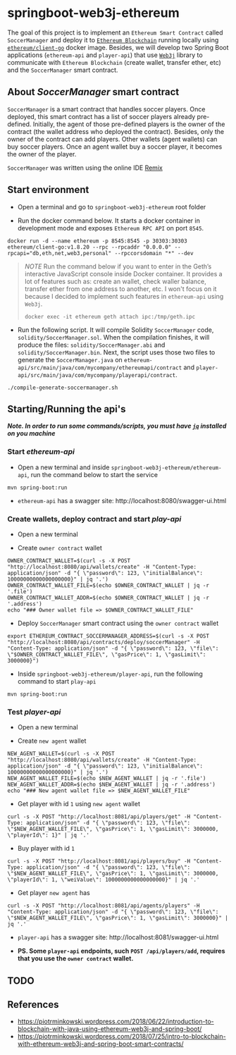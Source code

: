 # springboot-web3j-ethereum

The goal of this project is to implement an `Ethereum Smart Contract` called `SoccerManager` and deploy it to
[`Ethereum Blockchain`](https://www.ethereum.org) running locally using [`ethereum/client-go`](https://github.com/ethereum/go-ethereum)
docker image. Besides, we will develop two Spring Boot applications (`ethereum-api` and `player-api`) that use
[`Web3j`](https://docs.web3j.io/getting_started.html) library to communicate with `Ethereum Blockchain` (create wallet,
transfer ether, etc) and the `SoccerManager` smart contract.

## About *SoccerManager* smart contract

`SoccerManager` is a smart contract that handles soccer players. Once deployed, this smart contract has a list of
soccer players already pre-defined. Initially, the agent of those pre-defined players is the owner of the contract (the wallet
address who deployed the contract). Besides, only the owner of the contract can add players. Other wallets (agent wallets)
can buy soccer players. Once an agent wallet buy a soccer player, it becomes the owner of the player.

`SoccerManager` was written using the online IDE [Remix](https://remix.ethereum.org)

## Start environment

- Open a terminal and go to `springboot-web3j-ethereum` root folder

- Run the docker command below. It starts a docker container in development mode and exposes `Ethereum RPC API` on port `8545`.
```
docker run -d --name ethereum -p 8545:8545 -p 30303:30303 ethereum/client-go:v1.8.20 --rpc --rpcaddr "0.0.0.0" --rpcapi="db,eth,net,web3,personal" --rpccorsdomain "*" --dev
```

> *NOTE*
> Run the command below if you want to enter in the Geth’s interactive JavaScript console inside Docker container. It provides
> a lot of features such as: create an wallet, check waller balance, transfer ether from one address to another, etc. I won't
> focus on it because I decided to implement such features in `ethereum-api` using `Web3j`.
> ```
> docker exec -it ethereum geth attach ipc:/tmp/geth.ipc
> ```

- Run the following script. It will compile Solidity `SoccerManager` code, `solidity/SoccerManager.sol`. When the
compilation finishes, it will produce the files: `solidity/SoccerManager.abi` and `solidity/SoccerManager.bin`. Next,
the script uses those two files to generate the `SoccerManager.java` on `ethereum-api/src/main/java/com/mycompany/ethereumapi/contract`
and `player-api/src/main/java/com/mycompany/playerapi/contract`. 
```
./compile-generate-soccermanager.sh
```

## Starting/Running the api's

***Note. In order to run some commands/scripts, you must have [`jq`](https://stedolan.github.io/jq) installed on you machine***

### Start *ethereum-api*

- Open a new terminal and inside `springboot-web3j-ethereum/ethereum-api`, run the command below to start the service 
```
mvn spring-boot:run
```

- `ethereum-api` has a swagger site: http://localhost:8080/swagger-ui.html

### Create wallets, deploy contract and start *play-api*

- Open a new terminal

- Create `owner contract` wallet
```
OWNER_CONTRACT_WALLET=$(curl -s -X POST "http://localhost:8080/api/wallets/create" -H "Content-Type: application/json" -d "{ \"password\": 123, \"initialBalance\": 10000000000000000000}" | jq '.')
OWNER_CONTRACT_WALLET_FILE=$(echo $OWNER_CONTRACT_WALLET | jq -r '.file')
OWNER_CONTRACT_WALLET_ADDR=$(echo $OWNER_CONTRACT_WALLET | jq -r '.address')
echo "### Owner wallet file => $OWNER_CONTRACT_WALLET_FILE"
```

- Deploy `SoccerManager` smart contract using the `owner contract` wallet
```
export ETHEREUM_CONTRACT_SOCCERMANAGER_ADDRESS=$(curl -s -X POST "http://localhost:8080/api/contracts/deploy/soccerManager" -H "Content-Type: application/json" -d "{ \"password\": 123, \"file\": \"$OWNER_CONTRACT_WALLET_FILE\", \"gasPrice\": 1, \"gasLimit\": 3000000}")
```

- Inside `springboot-web3j-ethereum/player-api`, run the following command to start `play-api` 
```
mvn spring-boot:run
```

### Test *player-api*

- Open a new terminal

- Create `new agent` wallet
```
NEW_AGENT_WALLET=$(curl -s -X POST "http://localhost:8080/api/wallets/create" -H "Content-Type: application/json" -d "{ \"password\": 123, \"initialBalance\": 10000000000000000000}" | jq '.')
NEW_AGENT_WALLET_FILE=$(echo $NEW_AGENT_WALLET | jq -r '.file')
NEW_AGENT_WALLET_ADDR=$(echo $NEW_AGENT_WALLET | jq -r '.address')
echo "### New agent wallet file => $NEW_AGENT_WALLET_FILE"
```

- Get player with id `1` using `new agent` wallet
```
curl -s -X POST "http://localhost:8081/api/players/get" -H "Content-Type: application/json" -d "{ \"password\": 123, \"file\": \"$NEW_AGENT_WALLET_FILE\", \"gasPrice\": 1, \"gasLimit\": 3000000, \"playerId\": 1}" | jq '.'
```

- Buy player with id `1`
```
curl -s -X POST "http://localhost:8081/api/players/buy" -H "Content-Type: application/json" -d "{ \"password\": 123, \"file\": \"$NEW_AGENT_WALLET_FILE\", \"gasPrice\": 1, \"gasLimit\": 3000000, \"playerId\": 1, \"weiValue\": 1000000000000000000}" | jq '.'
```

- Get player `new agent` has
```
curl -s -X POST "http://localhost:8081/api/agents/players" -H "Content-Type: application/json" -d "{ \"password\": 123, \"file\": \"$NEW_AGENT_WALLET_FILE\", \"gasPrice\": 1, \"gasLimit\": 3000000}" | jq '.'
```

- `player-api` has a swagger site: http://localhost:8081/swagger-ui.html

- **PS. Some `player-api` endpoints, such `POST /api/players/add`, requires that you use the `owner contract` wallet.**

## TODO

## References

- https://piotrminkowski.wordpress.com/2018/06/22/introduction-to-blockchain-with-java-using-ethereum-web3j-and-spring-boot/
- https://piotrminkowski.wordpress.com/2018/07/25/intro-to-blockchain-with-ethereum-web3j-and-spring-boot-smart-contracts/
